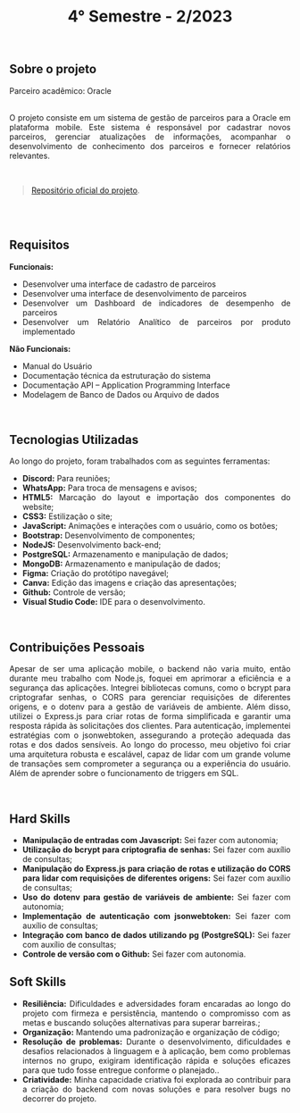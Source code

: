 <h1 align="center"> 4° Semestre - 2/2023 </h1>
<p align="center">
</p>

<br>

## Sobre o projeto 

<div align="justify">
  Parceiro acadêmico: Oracle
  <br><br>
  
  O projeto consiste em um sistema de gestão de parceiros para a Oracle em plataforma mobile. Este sistema é responsável por cadastrar novos parceiros, gerenciar atualizações de informações, acompanhar o desenvolvimento de conhecimento dos parceiros e fornecer relatórios relevantes.
  <br>
<div><br>
  
> [Repositório oficial do projeto](https://github.com/atomofatec/API-ORACLE).

<br>


<br>
  
## Requisitos 
 
**Funcionais:**<br>
- Desenvolver uma interface de cadastro de parceiros
- Desenvolver uma interface de desenvolvimento de parceiros
- Desenvolver um Dashboard de indicadores de desempenho de parceiros
- Desenvolver um Relatório Analítico de parceiros por produto implementado

**Não Funcionais:**<br>
- Manual do Usuário
- Documentação técnica da estruturação do sistema
- Documentação API – Application Programming Interface
- Modelagem de Banco de Dados ou Arquivo de dados
<br>

## Tecnologias Utilizadas
Ao longo do projeto, foram trabalhados com as seguintes ferramentas:
<br>
  - **Discord:** Para reuniões;
  - **WhatsApp:** Para troca de mensagens e avisos;
  - **HTML5:** Marcação do layout e importação dos componentes do website; 
  - **CSS3:** Estilização o site;
  - **JavaScript:** Animações e interações com o usuário, como os botões;
  - **Bootstrap:** Desenvolvimento de componentes;
  - **NodeJS:** Desenvolvimento back-end;
  - **PostgreSQL:** Armazenamento e manipulação de dados;
  - **MongoDB:** Armazenamento e manipulação de dados;
  - **Figma:** Criação do protótipo navegável;
  - **Canva:** Edição das imagens e criação das apresentações;
  - **Github:** Controle de versão;
  - **Visual Studio Code:** IDE para o desenvolvimento.
  
<br>

## Contribuições Pessoais
<div align="justify">

Apesar de ser uma aplicação mobile, o backend não varia muito, então durante meu trabalho com Node.js, foquei em aprimorar a eficiência e a segurança das aplicações. Integrei bibliotecas comuns, como o bcrypt para criptografar senhas, o CORS para gerenciar requisições de diferentes origens, e o dotenv para a gestão de variáveis de ambiente. Além disso, utilizei o Express.js para criar rotas de forma simplificada e garantir uma resposta rápida às solicitações dos clientes. Para autenticação, implementei estratégias com o jsonwebtoken, assegurando a proteção adequada das rotas e dos dados sensíveis. Ao longo do processo, meu objetivo foi criar uma arquitetura robusta e escalável, capaz de lidar com um grande volume de transações sem comprometer a segurança ou a experiência do usuário. Além de aprender sobre o funcionamento de triggers em SQL.
<div>

<br>

## Hard Skills
- **Manipulação de entradas com Javascript:** Sei fazer com autonomia; <br>
- **Utilização do bcrypt para criptografia de senhas:** Sei fazer com auxílio de consultas; <br>
- **Manipulação do Express.js para criação de rotas e utilização do CORS para lidar com requisições de diferentes origens:** Sei fazer com auxílio de consultas; <br>
- **Uso do dotenv para gestão de variáveis de ambiente:** Sei fazer com autonomia; <br>
- **Implementação de autenticação com jsonwebtoken:** Sei fazer com auxílio de consultas; <br>
- **Integração com banco de dados utilizando pg (PostgreSQL):** Sei fazer com auxílio de consultas; <br>
- **Controle de versão com o Github:** Sei fazer com autonomia. <br>



## Soft Skills
 - **Resiliência:** Dificuldades e adversidades foram encaradas ao longo do projeto com firmeza e persistência, mantendo o compromisso com as metas e buscando soluções alternativas para superar barreiras.; <br>
 - **Organização:** Mantendo uma padronização e organização de código; <br>
 - **Resolução de problemas:** Durante o desenvolvimento, dificuldades e desafios relacionados à linguagem e à aplicação, bem como problemas internos no grupo, exigiram identificação rápida e soluções eficazes para que tudo fosse entregue conforme o planejado.. <br>
 - **Criatividade:** Minha capacidade criativa foi explorada ao contribuir para a criação do backend com novas soluções e para resolver bugs no decorrer do projeto. <br>

